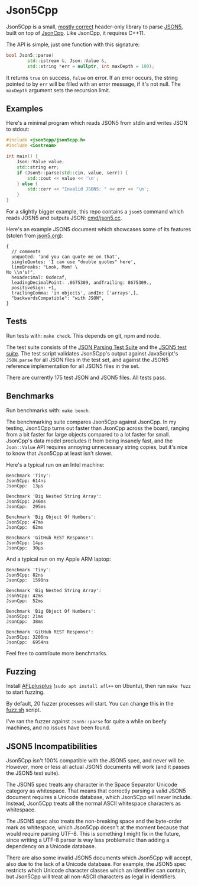 # Json5Cpp

Json5Cpp is a small, [mostly correct](#json5-incompatibilities)
header-only library to parse [JSON5](https://json5.org/),
built on top of [JsonCpp](https://github.com/open-source-parsers/jsoncpp).
Like JsonCpp, it requires C++11.

The API is simple, just one function with this signature:

```c++
bool Json5::parse(
        std::istream &, Json::Value &,
        std::string *err = nullptr, int maxDepth = 100);
```

It returns `true` on success, `false` on error.
If an error occurs, the string pointed to by `err` will be filled with an error message,
if it's not null.
The `maxDepth` argument sets the recursion limit.

## Examples

Here's a minimal program which reads JSON5 from stdin and writes JSON to stdout:

```c++
#include <json5cpp/json5cpp.h>
#include <iostream>

int main() {
    Json::Value value;
    std::string err;
    if (Json5::parse(std::cin, value, &err)) {
        std::cout << value << '\n';
    } else {
        std::cerr << "Invalid JSON5: " << err << '\n';
    }
}
```

For a slightly bigger example, this repo contains a `json5` command
which reads JOSN5 and outputs JSON:
[cmd/json5.cc](./cmd/json5.cc).

Here's an example JSON5 document which showcases some of its features
(stolen from [json5.org](https://json5.org/)):

```json5
{
  // comments
  unquoted: 'and you can quote me on that',
  singleQuotes: 'I can use "double quotes" here',
  lineBreaks: "Look, Mom! \
No \\n's!",
  hexadecimal: 0xdecaf,
  leadingDecimalPoint: .8675309, andTrailing: 8675309.,
  positiveSign: +1,
  trailingComma: 'in objects', andIn: ['arrays',],
  "backwardsCompatible": "with JSON",
}
```

## Tests

Run tests with: `make check`. This depends on git, npm and node.

The test suite consists of the
[JSON Parsing Test Suite](https://github.com/nst/JSONTestSuite) and the
[JSON5 test suite](https://github.com/json5/json5-tests).
The test script validates Json5Cpp's output against JavaScript's `JSON.parse`
for all JSON files in the test set, and against the JSON5 reference implementation
for all JSON5 files in the set.

There are currently 175 test JSON and JSON5 files.
All tests pass.

## Benchmarks

Run benchmarks with: `make bench`.

The benchmarking suite compares Json5Cpp against JsonCpp.
In my testing, Json5Cpp turns out faster than JsonCpp across the board,
ranging from a bit faster for large objects compared to a lot faster for small.
JsonCpp's data model precludes it from being insanely fast,
and the `Json::Value` API requires annoying unnecessary string copies,
but it's nice to know that Json5Cpp at least isn't slower.

Here's a typical run on an Intel machine:

```
Benchmark 'Tiny':
Json5Cpp: 614ns
JsonCpp:  13μs

Benchmark 'Big Nested String Array':
Json5Cpp: 246ms
JsonCpp:  295ms

Benchmark 'Big Object Of Numbers':
Json5Cpp: 47ms
JsonCpp:  62ms

Benchmark 'GitHub REST Response':
Json5Cpp: 14μs
JsonCpp:  30μs
```

And a typical run on my Apple ARM laptop:

```
Benchmark 'Tiny':
Json5Cpp: 82ns
JsonCpp:  1598ns

Benchmark 'Big Nested String Array':
Json5Cpp: 42ms
JsonCpp:  52ms

Benchmark 'Big Object Of Numbers':
Json5Cpp: 21ms
JsonCpp:  38ms

Benchmark 'GitHub REST Response':
Json5Cpp: 3206ns
JsonCpp:  6954ns
```

Feel free to contribute more benchmarks.

## Fuzzing

Install [AFLplusplus](https://aflplus.plus/) (`sudo apt install afl++` on Ubuntu),
then run `make fuzz` to start fuzzing.

By default, 20 fuzzer processes will start.
You can change this in the [fuzz.sh](./fuzz.sh) script.

I've ran the fuzzer against `Json5::parse` for quite a while on beefy machines,
and no issues have been found.

## JSON5 Incompatibilities

Json5Cpp isn't 100% compatible with the JSON5 spec, and never will be.
However, more or less all actual JSON5 documents will work
(and it passes the JSON5 test suite).

The JSON5 spec treats any character in the Space Separator Unicode category as whitespace.
That means that correctly parsing a valid JSON5 document requires a Unicode database,
which Json5Cpp will never include.
Instead, Json5Cpp treats all the normal ASCII whitespace characters as whitespace.

The JSON5 spec also treats the non-breaking space and the byte-order mark as whitespace,
which Json5Cpp doesn't at the moment because that would require parsing UTF-8.
This is something I might fix in the future, since writing a UTF-8 parser
is way less problematic than adding a dependency on a Unicode database.

There are also some invalid JSON5 documents which Json5Cpp will accept,
also due to the lack of a Unicode database.
For example, the JSON5 spec restricts which Unicode character classes which an identifier can
contain, but Json5Cpp will treat all non-ASCII characters as legal in identifiers.
